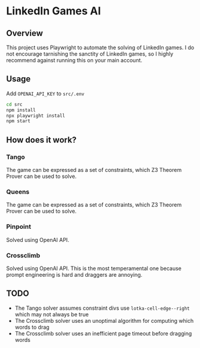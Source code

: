 # LinkedIn Games AI

## Overview

This project uses Playwright to automate the solving of LinkedIn games. I do not encourage tarnishing the sanctity of LinkedIn games, so I highly recommend against running this on your main account.

## Usage

Add `OPENAI_API_KEY` to `src/.env`

```bash
cd src
npm install
npx playwright install
npm start
```

## How does it work?

### Tango

The game can be expressed as a set of constraints, which Z3 Theorem Prover can be used to solve.

### Queens

The game can be expressed as a set of constraints, which Z3 Theorem Prover can be used to solve.

### Pinpoint

Solved using OpenAI API.

### Crossclimb

Solved using OpenAI API. This is the most temperamental one because prompt engineering is hard and draggers are annoying.

## TODO

- The Tango solver assumes constraint divs use `lotka-cell-edge--right` which may not always be true
- The Crossclimb solver uses an unoptimal algorithm for computing which words to drag
- The Crossclimb solver uses an inefficient page timeout before dragging words
